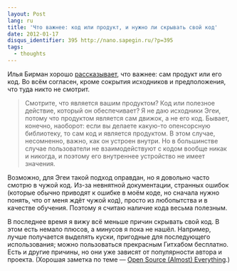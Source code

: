 ```yaml
---
layout: Post
lang: ru
title: 'Что важнее: код или продукт, и нужно ли скрывать свой код'
date: 2012-01-17
disqus_identifier: 395 http://nano.sapegin.ru/?p=395
tags:
  - thoughts
---
```


Илья Бирман хорошо [рассказывает](http://ilyabirman.ru/meanwhile/all/clean-code/), что важнее: сам продукт или его код. Во всём согласен, кроме сокрытия исходников и предположения, что туда никто не смотрит.

> Смотрите, что является вашим продуктом? Код или полезное действие, который он обеспечивает? Я не даю исходники Эгеи, потому что продуктом является сам движок, а не его код. Бывает, конечно, наоборот: если вы делаете какую-то опенсорсную библиотеку, то сам код и является продуктом. В этом случае, несомненно, важно, как он устроен внутри. Но в большинстве случае пользователи не взаимодействуют с кодом вообще никак и никогда, и поэтому его внутреннее устройство не имеет значения.

Возможно, для Эгеи такой подход оправдан, но я довольно часто смотрю в чужой код. Из-за невнятной документации, странных ошибок (которые обычно приводят к ошибке в моём коде, но сначала нужно понять, что от меня ждёт чужой код), просто из любопытства и в качестве обучения. Поэтому я считаю наличие кода весьма полезным.

В последнее время я вижу всё меньше причин скрывать свой код. В этом есть немало плюсов, а минусов я пока не нашёл. Например, лучше получается выделять куски, пригодные для последующего использования; можно пользоваться прекрасным Гитхабом бесплатно. Есть и другие причины, но они уже зависят от популярности автора и проекта. (Хорошая заметка по теме — [Open Source (Almost) Everything](http://tom.preston-werner.com/2011/11/22/open-source-everything.html).)
